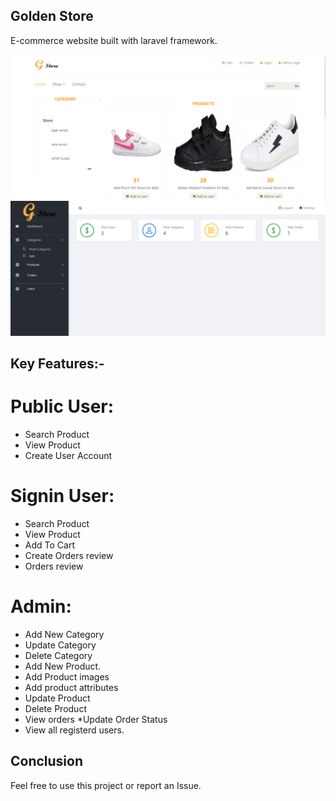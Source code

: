 ## Golden Store 
 
 E-commerce website built with laravel framework.
 
![User Home Page](/public/images/products/user_homepage.PNG) 
![User Home Page](/public/images/products/admin_dash.PNG) 

 
## Key Features:-

 # Public User:
   * Search Product
   * View Product
   * Create User Account

 # Signin User:
   * Search Product
   * View Product
   * Add To Cart
   * Create Orders review
   * Orders review
 
 # Admin:
  * Add New Category
  * Update Category
  * Delete Category
  * Add New Product.
  * Add Product images
  * Add product attributes 
  * Update Product 
  * Delete Product
  * View orders 
  *Update Order Status
  * View all registerd users.

## Conclusion
   Feel free to use this project or report an Issue.
   
   

  
